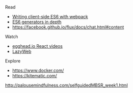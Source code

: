 Read

* [Writing client-side ES6 with webpack](http://www.2ality.com/2015/04/webpack-es6.html?utm_source=feedburner&utm_medium=feed&utm_campaign=Feed%3A+2ality+%282ality+%E2%80%93+technology%2C+life%29)
* [ES6 generators in depth](http://www.2ality.com/2015/03/es6-generators.html?utm_source=feedburner&utm_medium=feed&utm_campaign=Feed%3A+2ality+%282ality+%E2%80%93+technology%2C+life%29)
* https://facebook.github.io/flux/docs/chat.html#content

Watch

* [egghead.io React videos](https://egghead.io/technologies/react?order=desc&page=1)
* [LazyWeb](https://www.youtube.com/playlist?list=PLOU2XLYxmsIIdQz8Hih4AyP_ZCn_mzsN4)


Explore

* https://www.docker.com/
* https://kitematic.com/

http://palousemindfulness.com/selfguidedMBSR_week1.html

